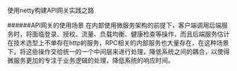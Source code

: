 使用netty构建API网关实践之路

######API网关的使用场景
  在内部使用微服务架构的前提下，客户端调用后端服务时，将面临登录、授权、流量、负载均衡、健康检查等操作，而且后端服务估计在技术选型上不单存在http的服务，RPC相关的内部服务也大量存在，在这种场景下，将这些操作交给统一的一个中间层来进行处理，降低系统之间的耦合，以使得微服务更加的专注于业务逻辑的处理，降低系统的响应时间。
  